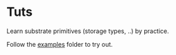 # Tuts

Learn substrate primitives (storage types, ..) by practice.

Follow the [examples](./examples/) folder to try out.